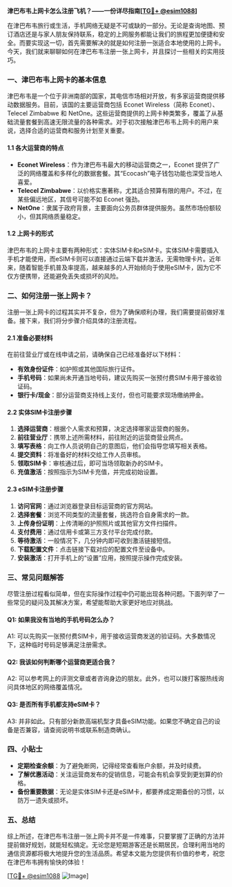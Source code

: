**津巴布韦上网卡怎么注册飞机？——一份详尽指南[[TG💪+ @esim1088](https://t.me/s/esim1088)]**

在津巴布韦旅行或生活，手机网络无疑是不可或缺的一部分。无论是查询地图、预订酒店还是与家人朋友保持联系，稳定的上网服务都能让我们的旅程更加便捷和安全。而要实现这一切，首先需要解决的就是如何注册一张适合本地使用的上网卡。今天，我们就来聊聊如何在津巴布韦注册一张上网卡，并且探讨一些相关的实用技巧。

### 一、津巴布韦上网卡的基本信息

津巴布韦是一个位于非洲南部的国家，其电信市场相对开放，有多家运营商提供移动数据服务。目前，该国的主要运营商包括 Econet Wireless（简称 Econet）、Telecel Zimbabwe 和 NetOne。这些运营商提供的上网卡种类繁多，覆盖了从基础流量套餐到高速无限流量的各种需求。对于初次接触津巴布韦上网卡的用户来说，选择合适的运营商和服务计划至关重要。

#### 1.1 各大运营商的特点

- **Econet Wireless**：作为津巴布韦最大的移动运营商之一，Econet 提供了广泛的网络覆盖和多样化的数据套餐。其“Ecocash”电子钱包功能也深受当地人喜爱。
- **Telecel Zimbabwe**：以价格实惠著称，尤其适合预算有限的用户。不过，在某些偏远地区，其信号可能不如 Econet 强劲。
- **NetOne**：隶属于政府背景，主要面向公务员群体提供服务。虽然市场份额较小，但其网络质量稳定。

#### 1.2 上网卡的形式

津巴布韦的上网卡主要有两种形式：实体SIM卡和eSIM卡。实体SIM卡需要插入手机才能使用，而eSIM卡则可以直接通过云端下载并激活，无需物理卡片。近年来，随着智能手机普及率提高，越来越多的人开始倾向于使用eSIM卡，因为它不仅方便携带，还能避免丢失或损坏的风险。

### 二、如何注册一张上网卡？

注册一张上网卡的过程其实并不复杂，但为了确保顺利办理，我们需要提前做好准备。接下来，我们将分步骤介绍具体的注册流程。

#### 2.1 准备必要材料

在前往营业厅或在线申请之前，请确保自己已经准备好以下材料：

- **有效身份证件**：如护照或其他国际旅行证件。
- **手机号码**：如果尚未开通当地号码，建议先购买一张预付费SIM卡用于接收验证码。
- **银行卡/现金**：部分运营商支持线上支付，但也可能要求现场缴纳押金。

#### 2.2 实体SIM卡注册步骤

1. **选择运营商**：根据个人需求和预算，决定选择哪家运营商的服务。
2. **前往营业厅**：携带上述所需材料，前往附近的运营商营业网点。
3. **填写表格**：向工作人员说明自己的意图后，他们会指导您填写相关表格。
4. **提交资料**：将准备好的材料交给工作人员审核。
5. **领取SIM卡**：审核通过后，即可当场领取新办的SIM卡。
6. **充值激活**：按照指示为SIM卡充值，并完成初始设置。

#### 2.3 eSIM卡注册步骤

1. **访问官网**：通过浏览器登录目标运营商的官方网站。
2. **选择套餐**：浏览不同类型的流量套餐，挑选符合自身需求的一款。
3. **上传身份证明**：上传清晰的护照照片或其他官方文件扫描件。
4. **支付费用**：通过信用卡或第三方支付平台完成付款。
5. **等待激活**：一般情况下，几分钟内即可收到激活链接短信。
6. **下载配置文件**：点击链接下载对应的配置文件至设备中。
7. **安装激活**：打开手机上的“设置”应用，按照提示操作完成安装。

### 三、常见问题解答

尽管注册过程看似简单，但在实际操作过程中仍可能出现各种问题。下面列举了一些常见的疑问及其解决方案，希望能帮助大家更好地应对挑战。

#### Q1: 如果我没有当地的手机号码怎么办？
A1: 可以先购买一张预付费SIM卡，用于接收运营商发送的验证码。大多数情况下，这种临时号码足够满足注册需求。

#### Q2: 我该如何判断哪个运营商更适合我？
A2: 可以参考网上的评测文章或者咨询身边的朋友。此外，也可以拨打客服热线询问具体地区的网络覆盖情况。

#### Q3: 是否所有手机都支持eSIM卡？
A3: 并非如此。只有部分新款高端机型才具备eSIM功能。如果您不确定自己的设备是否兼容，请查阅说明书或联系制造商确认。

### 四、小贴士

- **定期检查余额**：为了避免断网，记得经常查看账户余额，并及时续费。
- **了解优惠活动**：关注运营商发布的促销信息，可能会有机会享受到更划算的价格。
- **备份重要数据**：无论是实体SIM卡还是eSIM卡，都要养成定期备份的习惯，以防万一遗失或损坏。

### 五、总结

综上所述，在津巴布韦注册一张上网卡并不是一件难事，只要掌握了正确的方法并提前做好规划，就能轻松搞定。无论您是短期游客还是长期居民，合理利用当地的通信资源都将极大地提升您的生活品质。希望本文能为您提供有价值的参考，祝您在津巴布韦拥有愉快的体验！

[[TG💪+ @esim1088](https://t.me/s/esim1088) ![Image](https://i.postimg.cc/4NQfJmqS/Snipaste-2025-05-13-00-14-12.png)]